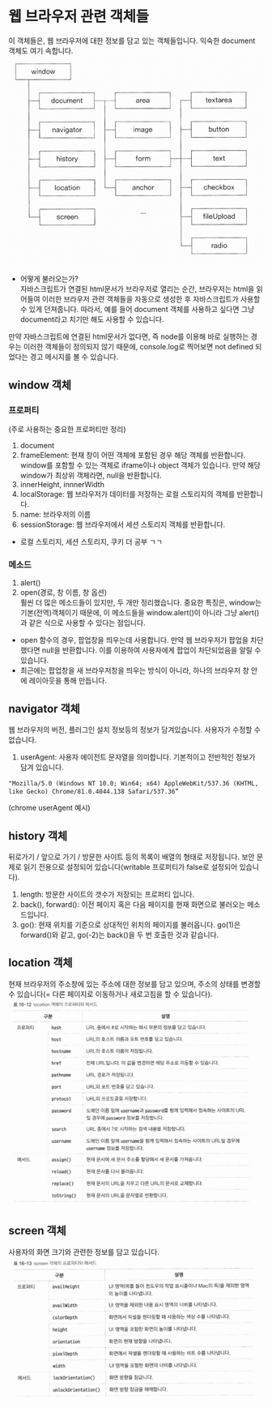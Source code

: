 # 웹 브라우저 관련 객체들
이 객체들은, 웹 브라우저에 대한 정보를 담고 있는 객체들입니다. 익숙한 document 객체도 여기 속합니다.  
![img89](./img/89.png)  

* 어떻게 불러오는가?  
자바스크립트가 연결된 html문서가 브라우저로 열리는 순간, 브라우저는 html을 읽어들여 이러한 브라우저 관련 객체들을 자동으로 생성한 후 자바스크립트가 사용할 수 있게 던져줍니다. 따라서, 예를 들어 document 객체를 사용하고 싶다면 그냥 document라고 치기만 해도 사용할 수 있습니다.  

만약 자바스크립트에 연결된 html문서가 없다면, 즉 node를 이용해 바로 실행하는 경우는 이러한 객체들이 정의되지 않기 때문에, console.log로 찍어보면 not defined 되었다는 경고 메시지를 볼 수 있습니다.

## window 객체
### 프로퍼티  
(주로 사용하는 중요한 프로퍼티만 정리)
1. document  
2. frameElement: 현재 창이 어떤 객체에 포함된 경우 해당 객체를 반환합니다. window를 포함할 수 있는 객체로 iframe이나 object 객체가 있습니다. 만약 해당 window가 최상위 객체라면, null을 반환합니다.  
3. innerHeight, innnerWidth  
4. localStorage: 웹 브라우저가 데이터를 저장하는 로컬 스토리지의 객체를 반환합니다.  
5. name: 브라우저의 이름  
6. sessionStorage: 웹 브라우저에서 세션 스토리지 객체를 반환합니다.  

* 로컬 스토리지, 세션 스토리지, 쿠키
더 공부 ㄱㄱ  

### 메소드
1. alert()  
2. open(경로, 창 이름, 창 옵션)  
훨씬 더 많은 메소드들이 있지만, 두 개만 정리했습니다. 중요한 특징은, window는 기본(전역)객체이기 때문에, 이 메소드들을 window.alert()이 아니라 그냥 alert()과 같은 식으로 사용할 수 있다는 점입니다.  

* open 함수의 경우, 팝업창을 띄우는데 사용합니다. 만약 웹 브라우저가 팝업을 차단했다면 null을 반환합니다. 이를 이용하여 사용자에게 팝업이 차단되었음을 알릴 수 있습니다.  
* 최근에는 팝업창을 새 브라우저창을 띄우는 방식이 아니라, 하나의 브라우저 창 안에 레이아웃을 통해 만듭니다. 

## navigator 객체  
웹 브라우저의 버전, 플러그인 설치 정보등의 정보가 담겨있습니다. 사용자가 수정할 수 없습니다.

1. userAgent: 사용자 에이전트 문자열을 의미합니다. 기본적이고 전반적인 정보가 담겨 있습니다.  
```
"Mozilla/5.0 (Windows NT 10.0; Win64; x64) AppleWebKit/537.36 (KHTML, like Gecko) Chrome/81.0.4044.138 Safari/537.36”
```
(chrome userAgent 예시)    


## history 객체  
뒤로가기 / 앞으로 가기 / 방문한 사이트 등의 목록이 배열의 형태로 저장됩니다. 보안 문제로 읽기 전용으로 설정되어 있습니다(writable 프로퍼티가 false로 설정되어 있습니다).
1. length: 방문한 사이트의 갯수가 저장되는 프로퍼티 입니다.  
2. back(), forward(): 이전 페이지 혹은 다음 페이지를 현재 화면으로 불러오는 메소드입니다.  
3. go(): 현재 위치를 기준으로 상대적인 위치의 페이지를 불러옵니다. go(1)은 forward()와 같고, go(-2)는 back()을 두 번 호출한 것과 같습니다.  


## location 객체
현재 브라우저의 주소창에 있는 주소에 대한 정보를 담고 있으며, 주소의 상태를 변경할 수 있습니다(= 다른 페이지로 이동하거나 새로고침을 할 수 있습니다).  
![img90](./img/90.png)  

## screen 객체
사용자의 화면 크기와 관련한 정보를 담고 있습니다.  
![img91](./img/91.png)  
